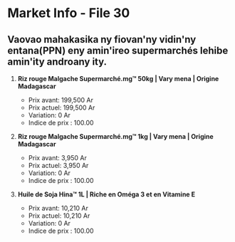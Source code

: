 # Market Info - File 30

## Vaovao mahakasika ny fiovan'ny vidin'ny entana(PPN) eny amin'ireo supermarchés lehibe amin'ity androany ity.

1. **Riz rouge Malgache Supermarché.mg™ 50kg | Vary mena | Origine Madagascar**
   - Prix avant: 199,500 Ar
   - Prix actuel: 199,500 Ar
   - Variation: 0 Ar
   - Indice de prix : 100.00

2. **Riz rouge Malgache Supermarché.mg™ 1kg | Vary mena | Origine Madagascar**
   - Prix avant: 3,950 Ar
   - Prix actuel: 3,950 Ar
   - Variation: 0 Ar
   - Indice de prix : 100.00

3. **Huile de Soja Hina™ 1L | Riche en Oméga 3 et en Vitamine E**
   - Prix avant: 10,210 Ar
   - Prix actuel: 10,210 Ar
   - Variation: 0 Ar
   - Indice de prix : 100.00

